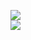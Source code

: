 [![](https://img.shields.io/badge/Made%20With-Github%20Spray-lightgrey.svg?style=for-the-badge&logo=github)](https://github.com/Annihil/github-spray#16055)  
[![](https://i.imgur.com/2DrTn0Z.gif)](https://github.com/Annihil/github-spray)